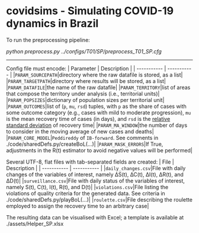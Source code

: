 # covidsims - Simulating COVID-19 dynamics in Brazil

To run the preprocessing pipeline:

*python preprocess.py ../configs/T01/SP/preprocess_T01_SP.cfg*

---

Config file must encode:
| Parameter | Description |
| ----------- | ----------- |
|`PARAM_SOURCEPATH`|directory where the raw datafile is stored, as a list|
|`PARAM_TARGETPATH`|directory where results will be stored, as a list|
|`PARAM_DATAFILE`|the name of the raw datafile|
|`PARAM_TERRITORY`|list of areas that compose the territory under analysis (i.e., territorial units)|
|`PARAM_POPSIZES`|dictionary of population sizes per territorial unit|
|`PARAM_OUTCOMES`|list of (`p`, `mu`, `rsd`) tuples, with `p` as the share of cases with some outcome category (e.g., cases with mild to moderate progression), `mu` is the mean recovery time of cases (in days), and `rsd` is the [relative standard deviation](https://en.wikipedia.org/wiki/Coefficient_of_variation) of recovery time|
|`PARAM_MA_WINDOW`|the number of days to consider in the moving average of new cases and deaths|
|`PARAM_CORE_MODEL`|`Peddireddy` of `IB-forward`. See comments in ./code/sharedDefs.py/createBoL(...)|
|`PARAM_MASK_ERRORS`|If True, adjustments in the R(t) estimator to avoid negative values will be performed|


Several UTF-8, flat files with tab-separated fields are created:
| File | Description |
| ----------- | ----------- |
|`daily_changes.csv`|File with daily changes of the variables of interest, namely ∆S(t), ∆C(t), ∆I(t), ∆R(t), and ∆D(t)|
|`surveillance.csv`|File with daily status of the variables of interest, namely S(t), C(t), I(t), R(t), and D(t)|
|`violations.csv`|File listing the violations of quality criteria for the generated data. See criteria in ./code/sharedDefs.py/playBoL(...)|
|`roulette.csv`|File describing the roulette employed to assign the recovery time to an arbitrary case|


The resulting data can be visualised with Excel; a template is available at ./assets/Helper_SP.xlsx
